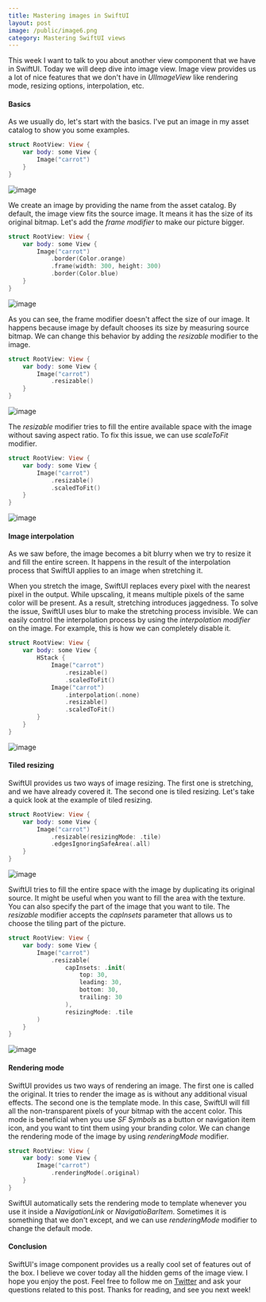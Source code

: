 ```yaml
---
title: Mastering images in SwiftUI
layout: post
image: /public/image6.png
category: Mastering SwiftUI views
---
```


This week I want to talk to you about another view component that we have in SwiftUI. Today we will deep dive into image view. Image view provides us a lot of nice features that we don't have in *UIImageView* like rendering mode, resizing options, interpolation, etc.

#### Basics
As we usually do, let's start with the basics. I've put an image in my asset catalog to show you some examples.

```swift
struct RootView: View {
    var body: some View {
        Image("carrot")
    }
}
```

![image](/public/image1.png)

We create an image by providing the name from the asset catalog. By default, the image view fits the source image. It means it has the size of its original bitmap. Let's add the *frame modifier* to make our picture bigger.

```swift
struct RootView: View {
    var body: some View {
        Image("carrot")
            .border(Color.orange)
            .frame(width: 300, height: 300)
            .border(Color.blue)
    }
}
```

![image](/public/image2.png)

As you can see, the frame modifier doesn't affect the size of our image. It happens because image by default chooses its size by measuring source bitmap. We can change this behavior by adding the *resizable* modifier to the image.

```swift
struct RootView: View {
    var body: some View {
        Image("carrot")
            .resizable()
    }
}
```

![image](/public/image3.png)

The *resizable* modifier tries to fill the entire available space with the image without saving aspect ratio. To fix this issue, we can use *scaleToFit* modifier.

```swift
struct RootView: View {
    var body: some View {
        Image("carrot")
            .resizable()
            .scaledToFit()
    }
}
```

![image](/public/image4.png)

#### Image interpolation
As we saw before, the image becomes a bit blurry when we try to resize it and fill the entire screen. It happens in the result of the interpolation process that SwiftUI applies to an image when stretching it.

When you stretch the image, SwiftUI replaces every pixel with the nearest pixel in the output. While upscaling, it means multiple pixels of the same color will be present. As a result, stretching introduces jaggedness. To solve the issue, SwiftUI uses blur to make the stretching process invisible. We can easily control the interpolation process by using the *interpolation modifier* on the image. For example, this is how we can completely disable it.

```swift
struct RootView: View {
    var body: some View {
        HStack {
            Image("carrot")
                .resizable()
                .scaledToFit()
            Image("carrot")
                .interpolation(.none)
                .resizable()
                .scaledToFit()
        }
    }
}
```

![image](/public/image5.png)

#### Tiled resizing
SwiftUI provides us two ways of image resizing. The first one is stretching, and we have already covered it. The second one is tiled resizing. Let's take a quick look at the example of tiled resizing.

```swift
struct RootView: View {
    var body: some View {
        Image("carrot")
            .resizable(resizingMode: .tile)
            .edgesIgnoringSafeArea(.all)
    }
}
```

![image](/public/image6.png)

SwiftUI tries to fill the entire space with the image by duplicating its original source. It might be useful when you want to fill the area with the texture. You can also specify the part of the image that you want to tile. The *resizable* modifier accepts the *capInsets* parameter that allows us to choose the tiling part of the picture.

```swift
struct RootView: View {
    var body: some View {
        Image("carrot")
            .resizable(
                capInsets: .init(
                    top: 30,
                    leading: 30,
                    bottom: 30,
                    trailing: 30
                ),
                resizingMode: .tile
        )
    }
}
```

![image](/public/image7.png)

#### Rendering mode
SwiftUI provides us two ways of rendering an image. The first one is called the original. It tries to render the image as is without any additional visual effects. The second one is the template mode. In this case, SwiftUI will fill all the non-transparent pixels of your bitmap with the accent color. This mode is beneficial when you use *SF Symbols* as a button or navigation item icon, and you want to tint them using your branding color. We can change the rendering mode of the image by using *renderingMode* modifier.

```swift
struct RootView: View {
    var body: some View {
        Image("carrot")
            .renderingMode(.original)
    }
}
```

SwiftUI automatically sets the rendering mode to template whenever you use it inside a *NavigationLink* or *NavigatioBarItem*. Sometimes it is something that we don't except, and we can use *renderingMode* modifier to change the default mode.

#### Conclusion
SwiftUI's image component provides us a really cool set of features out of the box. I believe we cover today all the hidden gems of the image view. I hope you enjoy the post. Feel free to follow me on [Twitter](https://twitter.com/mecid) and ask your questions related to this post. Thanks for reading, and see you next week!